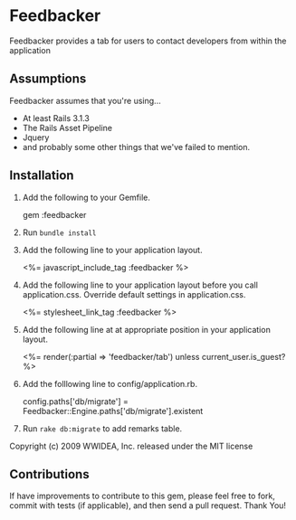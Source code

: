 Feedbacker
==========

Feedbacker provides a tab for users to contact developers from within the application

Assumptions
-----------

Feedbacker assumes that you're using...

*  At least Rails 3.1.3
*  The Rails Asset Pipeline
*  Jquery
*  and probably some other things that we've failed to mention.

Installation
------------
1. Add the following to your Gemfile.

    gem :feedbacker

2. Run `bundle install`

3. Add the following line to your application layout.

    <%= javascript_include_tag :feedbacker %>

4. Add the following line to your application layout before you call application.css. Override default settings in application.css.

    <%= stylesheet_link_tag :feedbacker %>

5. Add the following line at at appropriate position in your application layout.

    <%= render(:partial => 'feedbacker/tab') unless current_user.is_guest? %>

6. Add the folllowing line to config/application.rb.

    config.paths['db/migrate'] = Feedbacker::Engine.paths['db/migrate'].existent

7. Run `rake db:migrate` to add remarks table.

Copyright (c) 2009 WWIDEA, Inc. released under the MIT license


Contributions
-------------

If have improvements to contribute to this gem, please feel free to fork, commit with tests (if applicable), and then send a pull request. Thank You!

